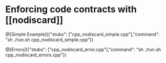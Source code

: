 # Enforcing code contracts with [[nodiscard]]



@[Simple Example]({"stubs": ["cpp_nodiscard_simple.cpp"],"command": "sh ./run.sh cpp_nodiscard_simple.cpp"})

@[Errors]({"stubs": ["cpp_nodiscard_error.cpp"],"command": "sh ./run.sh cpp_nodiscard_errors.cpp"})

